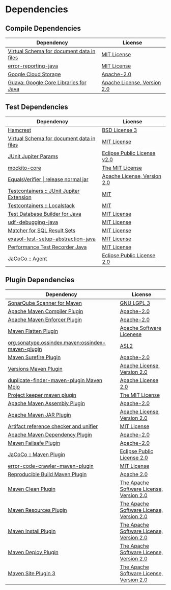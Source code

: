 <!-- @formatter:off -->
# Dependencies

## Compile Dependencies

| Dependency                                     | License                          |
| ---------------------------------------------- | -------------------------------- |
| [Virtual Schema for document data in files][0] | [MIT License][1]                 |
| [error-reporting-java][2]                      | [MIT License][3]                 |
| [Google Cloud Storage][4]                      | [Apache-2.0][5]                  |
| [Guava: Google Core Libraries for Java][6]     | [Apache License, Version 2.0][7] |

## Test Dependencies

| Dependency                                      | License                           |
| ----------------------------------------------- | --------------------------------- |
| [Hamcrest][8]                                   | [BSD License 3][9]                |
| [Virtual Schema for document data in files][0]  | [MIT License][1]                  |
| [JUnit Jupiter Params][10]                      | [Eclipse Public License v2.0][11] |
| [mockito-core][12]                              | [The MIT License][13]             |
| [EqualsVerifier \| release normal jar][14]      | [Apache License, Version 2.0][5]  |
| [Testcontainers :: JUnit Jupiter Extension][15] | [MIT][16]                         |
| [Testcontainers :: Localstack][15]              | [MIT][16]                         |
| [Test Database Builder for Java][17]            | [MIT License][18]                 |
| [udf-debugging-java][19]                        | [MIT License][20]                 |
| [Matcher for SQL Result Sets][21]               | [MIT License][22]                 |
| [exasol-test-setup-abstraction-java][23]        | [MIT License][24]                 |
| [Performance Test Recorder Java][25]            | [MIT License][26]                 |
| [JaCoCo :: Agent][27]                           | [Eclipse Public License 2.0][28]  |

## Plugin Dependencies

| Dependency                                              | License                                       |
| ------------------------------------------------------- | --------------------------------------------- |
| [SonarQube Scanner for Maven][29]                       | [GNU LGPL 3][30]                              |
| [Apache Maven Compiler Plugin][31]                      | [Apache-2.0][5]                               |
| [Apache Maven Enforcer Plugin][32]                      | [Apache-2.0][5]                               |
| [Maven Flatten Plugin][33]                              | [Apache Software Licenese][5]                 |
| [org.sonatype.ossindex.maven:ossindex-maven-plugin][34] | [ASL2][7]                                     |
| [Maven Surefire Plugin][35]                             | [Apache-2.0][5]                               |
| [Versions Maven Plugin][36]                             | [Apache License, Version 2.0][5]              |
| [duplicate-finder-maven-plugin Maven Mojo][37]          | [Apache License 2.0][38]                      |
| [Project keeper maven plugin][39]                       | [The MIT License][40]                         |
| [Apache Maven Assembly Plugin][41]                      | [Apache-2.0][5]                               |
| [Apache Maven JAR Plugin][42]                           | [Apache License, Version 2.0][5]              |
| [Artifact reference checker and unifier][43]            | [MIT License][44]                             |
| [Apache Maven Dependency Plugin][45]                    | [Apache-2.0][5]                               |
| [Maven Failsafe Plugin][46]                             | [Apache-2.0][5]                               |
| [JaCoCo :: Maven Plugin][47]                            | [Eclipse Public License 2.0][28]              |
| [error-code-crawler-maven-plugin][48]                   | [MIT License][49]                             |
| [Reproducible Build Maven Plugin][50]                   | [Apache 2.0][7]                               |
| [Maven Clean Plugin][51]                                | [The Apache Software License, Version 2.0][7] |
| [Maven Resources Plugin][52]                            | [The Apache Software License, Version 2.0][7] |
| [Maven Install Plugin][53]                              | [The Apache Software License, Version 2.0][7] |
| [Maven Deploy Plugin][54]                               | [The Apache Software License, Version 2.0][7] |
| [Maven Site Plugin 3][55]                               | [The Apache Software License, Version 2.0][7] |

[0]: https://github.com/exasol/virtual-schema-common-document-files/
[1]: https://github.com/exasol/virtual-schema-common-document-files/blob/main/LICENSE
[2]: https://github.com/exasol/error-reporting-java/
[3]: https://github.com/exasol/error-reporting-java/blob/main/LICENSE
[4]: https://github.com/googleapis/java-storage
[5]: https://www.apache.org/licenses/LICENSE-2.0.txt
[6]: https://github.com/google/guava
[7]: http://www.apache.org/licenses/LICENSE-2.0.txt
[8]: http://hamcrest.org/JavaHamcrest/
[9]: http://opensource.org/licenses/BSD-3-Clause
[10]: https://junit.org/junit5/
[11]: https://www.eclipse.org/legal/epl-v20.html
[12]: https://github.com/mockito/mockito
[13]: https://github.com/mockito/mockito/blob/main/LICENSE
[14]: https://www.jqno.nl/equalsverifier
[15]: https://java.testcontainers.org
[16]: http://opensource.org/licenses/MIT
[17]: https://github.com/exasol/test-db-builder-java/
[18]: https://github.com/exasol/test-db-builder-java/blob/main/LICENSE
[19]: https://github.com/exasol/udf-debugging-java/
[20]: https://github.com/exasol/udf-debugging-java/blob/main/LICENSE
[21]: https://github.com/exasol/hamcrest-resultset-matcher/
[22]: https://github.com/exasol/hamcrest-resultset-matcher/blob/main/LICENSE
[23]: https://github.com/exasol/exasol-test-setup-abstraction-java/
[24]: https://github.com/exasol/exasol-test-setup-abstraction-java/blob/main/LICENSE
[25]: https://github.com/exasol/performance-test-recorder-java/
[26]: https://github.com/exasol/performance-test-recorder-java/blob/main/LICENSE
[27]: https://www.eclemma.org/jacoco/index.html
[28]: https://www.eclipse.org/legal/epl-2.0/
[29]: http://sonarsource.github.io/sonar-scanner-maven/
[30]: http://www.gnu.org/licenses/lgpl.txt
[31]: https://maven.apache.org/plugins/maven-compiler-plugin/
[32]: https://maven.apache.org/enforcer/maven-enforcer-plugin/
[33]: https://www.mojohaus.org/flatten-maven-plugin/
[34]: https://sonatype.github.io/ossindex-maven/maven-plugin/
[35]: https://maven.apache.org/surefire/maven-surefire-plugin/
[36]: https://www.mojohaus.org/versions/versions-maven-plugin/
[37]: https://basepom.github.io/duplicate-finder-maven-plugin
[38]: http://www.apache.org/licenses/LICENSE-2.0.html
[39]: https://github.com/exasol/project-keeper/
[40]: https://github.com/exasol/project-keeper/blob/main/LICENSE
[41]: https://maven.apache.org/plugins/maven-assembly-plugin/
[42]: https://maven.apache.org/plugins/maven-jar-plugin/
[43]: https://github.com/exasol/artifact-reference-checker-maven-plugin/
[44]: https://github.com/exasol/artifact-reference-checker-maven-plugin/blob/main/LICENSE
[45]: https://maven.apache.org/plugins/maven-dependency-plugin/
[46]: https://maven.apache.org/surefire/maven-failsafe-plugin/
[47]: https://www.jacoco.org/jacoco/trunk/doc/maven.html
[48]: https://github.com/exasol/error-code-crawler-maven-plugin/
[49]: https://github.com/exasol/error-code-crawler-maven-plugin/blob/main/LICENSE
[50]: http://zlika.github.io/reproducible-build-maven-plugin
[51]: http://maven.apache.org/plugins/maven-clean-plugin/
[52]: http://maven.apache.org/plugins/maven-resources-plugin/
[53]: http://maven.apache.org/plugins/maven-install-plugin/
[54]: http://maven.apache.org/plugins/maven-deploy-plugin/
[55]: http://maven.apache.org/plugins/maven-site-plugin/
